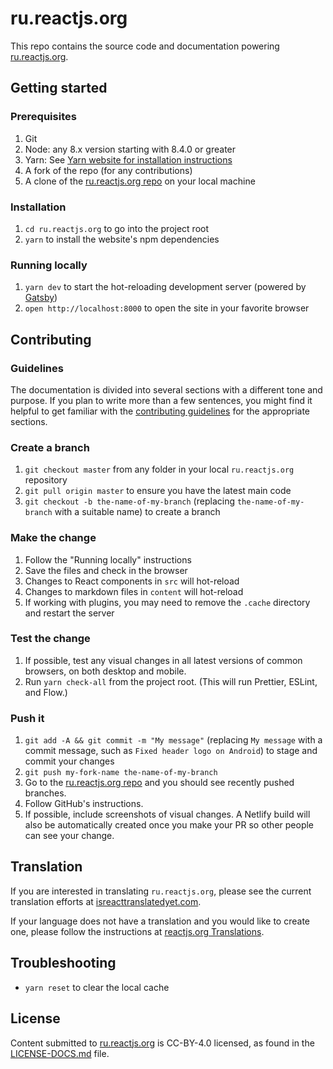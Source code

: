 # ru.reactjs.org

This repo contains the source code and documentation powering [ru.reactjs.org](https://ru.reactjs.org/).

## Getting started

### Prerequisites

1. Git
1. Node: any 8.x version starting with 8.4.0 or greater
1. Yarn: See [Yarn website for installation instructions](https://yarnpkg.com/lang/en/docs/install/)
1. A fork of the repo (for any contributions)
1. A clone of the [ru.reactjs.org repo](https://github.com/reactjs/ru.reactjs.org) on your local machine

### Installation

1. `cd ru.reactjs.org` to go into the project root
1. `yarn` to install the website's npm dependencies

### Running locally

1. `yarn dev` to start the hot-reloading development server (powered by [Gatsby](https://www.gatsbyjs.org))
1. `open http://localhost:8000` to open the site in your favorite browser

## Contributing

### Guidelines

The documentation is divided into several sections with a different tone and purpose. If you plan to write more than a few sentences, you might find it helpful to get familiar with the [contributing guidelines](https://github.com/reactjs/ru.reactjs.org/blob/master/CONTRIBUTING.md#guidelines-for-text) for the appropriate sections.

### Create a branch

1. `git checkout master` from any folder in your local `ru.reactjs.org` repository
1. `git pull origin master` to ensure you have the latest main code
1. `git checkout -b the-name-of-my-branch` (replacing `the-name-of-my-branch` with a suitable name) to create a branch

### Make the change

1. Follow the "Running locally" instructions
1. Save the files and check in the browser
  1. Changes to React components in `src` will hot-reload
  1. Changes to markdown files in `content` will hot-reload
  1. If working with plugins, you may need to remove the `.cache` directory and restart the server

### Test the change

1. If possible, test any visual changes in all latest versions of common browsers, on both desktop and mobile.
1. Run `yarn check-all` from the project root. (This will run Prettier, ESLint, and Flow.)

### Push it

1. `git add -A && git commit -m "My message"` (replacing `My message` with a commit message, such as `Fixed header logo on Android`) to stage and commit your changes
1. `git push my-fork-name the-name-of-my-branch`
1. Go to the [ru.reactjs.org repo](https://github.com/reactjs/ru.reactjs.org) and you should see recently pushed branches.
1. Follow GitHub's instructions.
1. If possible, include screenshots of visual changes. A Netlify build will also be automatically created once you make your PR so other people can see your change.

## Translation

If you are interested in translating `ru.reactjs.org`, please see the current translation efforts at [isreacttranslatedyet.com](https://www.isreacttranslatedyet.com/).

If your language does not have a translation and you would like to create one, please follow the instructions at [reactjs.org Translations](https://github.com/reactjs/reactjs.org-translation#reactjsorg-translation).

## Troubleshooting

- `yarn reset` to clear the local cache

## License
Content submitted to [ru.reactjs.org](https://ru.reactjs.org/) is CC-BY-4.0 licensed, as found in the [LICENSE-DOCS.md](https://github.com/open-source-explorer/reactjs.org/blob/master/LICENSE-DOCS.md) file.

